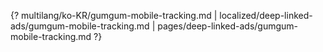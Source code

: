 {? multilang/ko-KR/gumgum-mobile-tracking.md | localized/deep-linked-ads/gumgum-mobile-tracking.md | pages/deep-linked-ads/gumgum-mobile-tracking.md ?}
